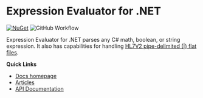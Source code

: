 # Expression Evaluator for .NET

[![NuGet](https://img.shields.io/nuget/v/Io.JoeMoceri.ExpressionEvaluator.svg)](https://www.nuget.org/packages/Io.JoeMoceri.ExpressionEvaluator/) ![GitHub Workflow](https://github.com/jmoceri34/expression-evaluator/actions/workflows/dotnet.yml/badge.svg) 

Expression Evaluator for .NET parses any C# math, boolean, or string expression. It also has capabilities for handling [HL7V2 pipe-delimited (|) flat files](https://en.wikipedia.org/wiki/Health_Level_Seven_International).

**Quick Links**
- [Docs homepage](https://joemoceri.github.io/expression-evaluator/index.html)
- [Articles](https://joemoceri.github.io/expression-evaluator/articles/ExpressionEvaluatorforDotNet.html)
- [API Documentation](https://joemoceri.github.io/expression-evaluator/api/index.html)
